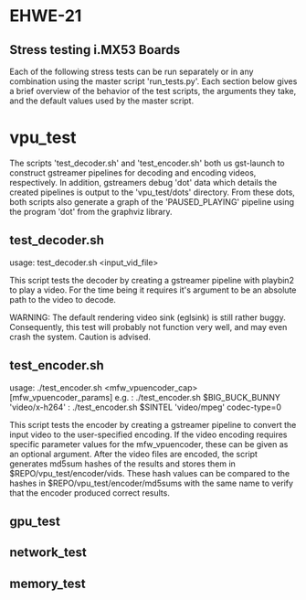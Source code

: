 EHWE-21
=======

Stress testing i.MX53 Boards
----------------------------

Each of the following stress tests can be run separately or in any combination using the master script 'run_tests.py'.
Each section below gives a brief overview of the behavior of the test scripts, the arguments they take, and the default values used by the master script.

vpu_test
========

The scripts 'test_decoder.sh' and 'test_encoder.sh' both us gst-launch to construct gstreamer pipelines for decoding and encoding videos, respectively.
In addition, gstreamers debug 'dot' data which details the created pipelines is output to the 'vpu_test/dots' directory.
From these dots, both scripts also generate a graph of the 'PAUSED_PLAYING' pipeline using the program 'dot' from the graphviz library.

test_decoder.sh
---------------

usage: test_decoder.sh <input_vid_file>

This script tests the decoder by creating a gstreamer pipeline with playbin2 to play a video.
For the time being it requires it's argument to be an absolute path to the video to decode.

WARNING: The default rendering video sink (eglsink) is still rather buggy.
Consequently, this test will probably not function very well, and may even crash the system. Caution is advised.

test_encoder.sh
---------------

usage: ./test_encoder.sh <intput-vid-file> <mfw_vpuencoder_cap> [mfw_vpuencoder_params]
e.g. : ./test_encoder.sh $BIG_BUCK_BUNNY 'video/x-h264'
     : ./test_encoder.sh $SINTEL 'video/mpeg' codec-type=0

This script tests the encoder by creating a gstreamer pipeline to convert the input video to the user-specified encoding.
If the video encoding requires specific parameter values for the mfw_vpuencoder, these can be given as an optional argument.
After the video files are encoded, the script generates md5sum hashes of the results and stores them in $REPO/vpu_test/encoder/vids.
These hash values can be compared to the hashes in $REPO/vpu_test/encoder/md5sums with the same name to verify that the encoder produced correct results.

gpu_test
--------

network_test
------------

memory_test
-----------


